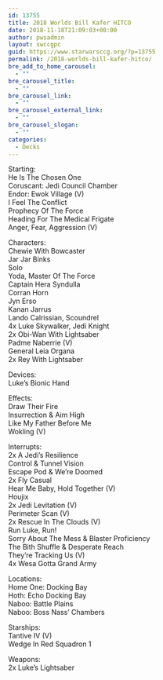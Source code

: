 ```yaml
---
id: 13755
title: 2018 Worlds Bill Kafer HITCO
date: 2018-11-18T21:09:03+00:00
author: pwsadmin
layout: swccgpc
guid: https://www.starwarsccg.org/?p=13755
permalink: /2018-worlds-bill-kafer-hitco/
bre_add_to_home_carousel:
  - ""
bre_carousel_title:
  - ""
bre_carousel_link:
  - ""
bre_carousel_external_link:
  - ""
bre_carousel_slogan:
  - ""
categories:
  - Decks
---
```

Starting:  
He Is The Chosen One  
Coruscant: Jedi Council Chamber  
Endor: Ewok Village (V)  
I Feel The Conflict  
Prophecy Of The Force  
Heading For The Medical Frigate  
Anger, Fear, Aggression (V)

Characters:  
Chewie With Bowcaster  
Jar Jar Binks  
Solo  
Yoda, Master Of The Force  
Captain Hera Syndulla  
Corran Horn  
Jyn Erso  
Kanan Jarrus  
Lando Calrissian, Scoundrel  
4x Luke Skywalker, Jedi Knight  
2x Obi-Wan With Lightsaber  
Padme Naberrie (V)  
General Leia Organa  
2x Rey With Lightsaber

Devices:  
Luke&#8217;s Bionic Hand

Effects:  
Draw Their Fire  
Insurrection & Aim High  
Like My Father Before Me  
Wokling (V)

Interrupts:  
2x A Jedi&#8217;s Resilience  
Control & Tunnel Vision  
Escape Pod & We&#8217;re Doomed  
2x Fly Casual  
Hear Me Baby, Hold Together (V)  
Houjix  
2x Jedi Levitation (V)  
Perimeter Scan (V)  
2x Rescue In The Clouds (V)  
Run Luke, Run!  
Sorry About The Mess & Blaster Proficiency  
The Bith Shuffle & Desperate Reach  
They&#8217;re Tracking Us (V)  
4x Wesa Gotta Grand Army

Locations:  
Home One: Docking Bay  
Hoth: Echo Docking Bay  
Naboo: Battle Plains  
Naboo: Boss Nass&#8217; Chambers

Starships:  
Tantive IV (V)  
Wedge In Red Squadron 1

Weapons:  
2x Luke&#8217;s Lightsaber